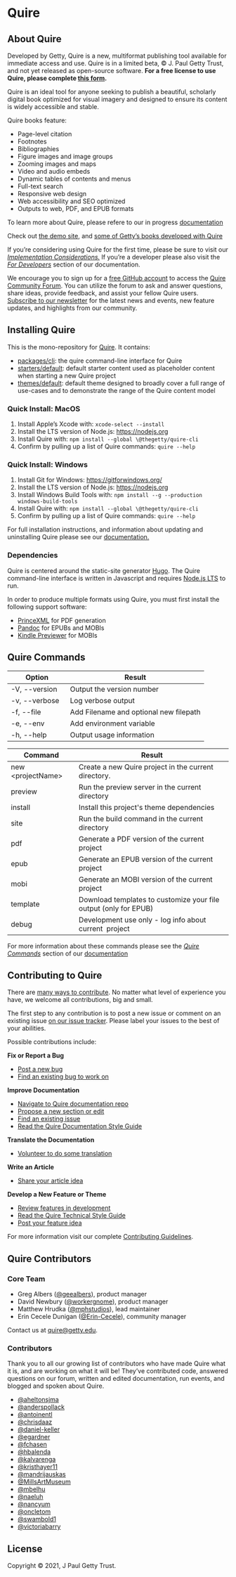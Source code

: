 # Quire

## About Quire 

Developed by Getty, Quire is a new, multiformat publishing tool available for immediate access and use. Quire is in a limited beta, © J. Paul Getty Trust, and not yet released as open-source software. **For a free license to use Quire, please complete [this form](http://bit.ly/quire-signup).**

Quire is an ideal tool for anyone seeking to publish a beautiful, scholarly digital book optimized for visual imagery and designed to ensure its content is widely accessible and stable. 

Quire books feature:

- Page-level citation
- Footnotes
- Bibliographies
- Figure images and image groups
- Zooming images and maps
- Video and audio embeds
- Dynamic tables of contents and menus
- Full-text search
- Responsive web design
- Web accessibility and SEO optimized
- Outputs to web, PDF, and EPUB formats

To learn more about Quire, please refere to our in progress [documentation](https://quire.getty.edu)

Check out [the demo site](https://thegetty.github.io/quire-starter/), and [some of Getty’s books developed with Quire](http://www.getty.edu/publications/digital/digitalpubs.html)

If you’re considering using Quire for the first time, please be sure to visit our [*Implementation Considerations.*](https://quire.getty.edu/documentation/implementation/) If you’re a developer please also visit the [*For Developers*](https://quire.getty.edu/documentation/for-developers/) section of our documentation.

We encourage you to sign up for a [free GitHub account](https://github.com/join) to access the [Quire Community Forum](https://github.com/thegetty/quire/discussions). You can utilize the forum to ask and answer questions, share ideas, provide feedback, and assist your fellow Quire users. [Subscribe to our newsletter](http://eepurl.com/hg8ROf) for the latest news and events, new feature updates, and highlights from our community. 

## Installing Quire

This is the mono-repository for [Quire](https://quire.getty.edu/). It contains:

-   [packages/cli](https://github.com/thegetty/quire/tree/main/packages): the quire command-line interface for Quire
-   [starters/default](https://github.com/thegetty/quire/tree/main/starters): default starter content used as placeholder content when starting a new Quire project
-   [themes/default](https://github.com/thegetty/quire/tree/main/themes): default theme designed to broadly cover a full range of use-cases and to demonstrate the range of the Quire content model

### Quick Install: MacOS

1.  Install Apple’s Xcode with: `xcode-select --install`
2.  Install the LTS version of Node.js: https://nodejs.org
3.  Install Quire with: `npm install --global \@thegetty/quire-cli`
4.  Confirm by pulling up a list of Quire commands: `quire --help`

### Quick Install: Windows

1.  Install Git for Windows: https://gitforwindows.org/
2.  Install the LTS version of Node.js: https://nodejs.org
3.  Install Windows Build Tools with: `npm install --g --production windows-build-tools`
4.  Install Quire with: `npm install --global \@thegetty/quire-cli`
5.  Confirm by pulling up a list of Quire commands: `quire --help`

For full installation instructions, and information about updating and uninstalling Quire please see our [documentation.](https://quire.netlify.app/documentation/install-uninstall/)

### Dependencies

Quire is centered around the static-site generator [Hugo](https://github.com/gohugoio/hugo). The Quire command-line interface is written in Javascript and requires [Node.js LTS](https://nodejs.org/en/) to run.

In order to produce multiple formats using Quire, you must first install the following support software:

- [PrinceXML](https://www.princexml.com/download/) for PDF generation 
- [Pandoc](https://pandoc.org/installing.html) for EPUBs and MOBIs
- [Kindle Previewer](https://www.amazon.com/gp/feature.html?ie=UTF8&docId=1000765261) for MOBIs

## Quire Commands 

| Option          | Result                                  | 
| --------------- | --------------------------------------- | 
| -V, --version   | Output the version number               |
| -v, --verbose   | Log verbose output                      |
| -f, --file      | Add Filename and optional new filepath  |
| -e, --env       | Add environment variable                |
| -h, --help      | Output usage information                |


| Command             | Result                                                            |
| ------------------- | ----------------------------------------------------------------- |
| new \<projectName\> | Create a new Quire project in the current directory.              |
| preview             | Run the preview server in the current directory                   |
| install             | Install this project's theme dependencies                         |
| site                | Run the build command in the current directory                    |
| pdf                 | Generate a PDF version of the current project                     |
| epub                | Generate an EPUB version of the current project                   |
| mobi                | Generate an MOBI version of the current project                   |
| template            | Download templates to customize your file output (only for EPUB)  |
| debug               | Development use only - log info about current  project            |

For more information about these commands please see the [*Quire Commands*](https://quire.getty.edu/documentation/quire-commands/) section of our [documentation](https://quire.getty.edu/documentation/quire-commands/) 

## Contributing to Quire 

There are [many ways to contribute](https://github.com/thegetty/quire-docs/blob/new-design-v1/CONTRIBUTING.md#identify-a-contribution-to-make). No matter what level of experience you have, we welcome all contributions, big and small.

The first step to any contribution is to post a new issue or comment on an existing issue [on our issue tracker](https://github.com/thegetty/quire/issues). Please label your issues to the best of your abilities.

Possible contributions include:

**Fix or Report a Bug**
-   [Post a new bug](https://github.com/thegetty/quire/issues)
-   [Find an existing bug to work on](https://github.com/thegetty/quire/issues)

**Improve Documentation**
-   [Navigate to Quire documentation repo](https://github.com/thegetty/quire-docs)
-   [Propose a new section or edit](https://github.com/thegetty/quire-docs/issues) 
-   [Find an existing issue](https://github.com/thegetty/quire-docs/issues)
-   [Read the Quire Documentation Style Guide](https://github.com/thegetty/quire-docs/wiki/Quire-Website-&-Documentation-Style-Guide)

**Translate the Documentation**
-   [Volunteer to do some translation](https://github.com/thegetty/quire/issues)

**Write an Article**
-   [Share your article idea](https://github.com/thegetty/quire/issues)

**Develop a New Feature or Theme**
-   [Review features in development](https://github.com/thegetty/quire/discussions/13) 
-   [Read the Quire Technical Style Guide](https://github.com/thegetty/quire/wiki/Quire-Technical-Style-Guide)
-   [Post your feature idea](https://github.com/thegetty/quire/issues)

For more information visit our complete [Contributing Guidelines](https://github.com/thegetty/quire-docs/blob/new-design-v1/CONTRIBUTING.md). 

## Quire Contributors

### Core Team

-   Greg Albers ([\@geealbers](https://github.com/geealbers)), product manager
-   David Newbury ([\@workergnome](https://github.com/workergnome)), product manager
-   Matthew Hrudka ([\@mphstudios](https://github.com/mphstudios)), lead maintainer
-   Erin Cecele Dunigan ([\@Erin-Cecele](https://github.com/Erin-Cecele)), community manager

Contact us at [quire\@getty.edu](mailto:quire@getty.edu).

### Contributors

Thank you to all our growing list of contributors who have made Quire what it is, and are working on what it will be! They’ve contributed code, answered questions on our forum, written and edited documentation, run events, and blogged and spoken about Quire.

-   [\@aheltonsjma](https://github.com/aheltonsjma)
-   [\@anderspollack](https://github.com/anderspollack)
-   [\@antoinentl](https://github.com/antoinentl)
-   [\@chrisdaaz](https://github.com/chrisdaaz) 
-   [\@daniel-keller](https://github.com/daniel-keller)
-   [\@egardner](https://github.com/egardner)
-   [\@fchasen](https://github.com/fchasen)
-   [\@hbalenda](https://github.com/hbalenda)
-   [\@kalvarenga](https://github.com/kalvarenga)
-   [\@kristhayer11](https://github.com/kristhayer11)
-   [\@mandrijauskas](https://github.com/mandrijauskas)
-   [\@MillsArtMuseum](https://github.com/MillsArtMuseum)
-   [\@mbelhu](https://github.com/mbelhu)
-   [\@naeluh](https://github.com/naeluh)
-   [\@nancyum](https://github.com/nancyum)
-   [\@oncletom](https://github.com/oncletom)
-   [\@swambold1](https://github.com/swambold1)
-   [\@victoriabarry](https://github.com/victoriabarry)


## License

Copyright © 2021, J Paul Getty Trust.
